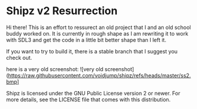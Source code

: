 # Shipz v2 Resurrection 

Hi there! This is an effort to ressurect an old project that I and an old
school buddy worked on. It is currently in rough shape as I am rewriting it
to work with SDL3 and get the code in a little bit better shape than I left it.

If you want to try to build it, there is a stable branch that I suggest you
check out.

here is a very old screenshot:
![very old screenshot](https://raw.githubusercontent.com/voidjump/shipz/refs/heads/master/ss2.bmp]

Shipz is licensed under the GNU Public License version 2
or newer. For more details, see the LICENSE file that comes
with this distribution.
